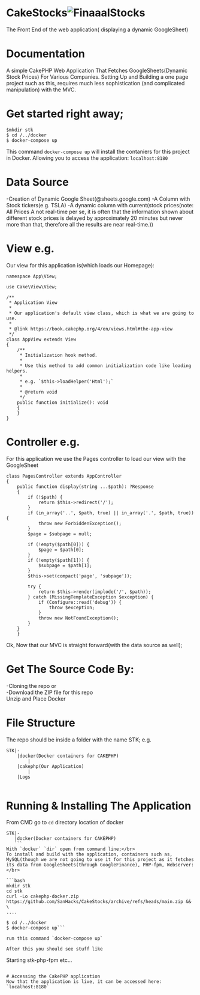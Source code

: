 
# CakeStocks![FinaaalStocks](https://user-images.githubusercontent.com/13138647/193402071-0ec198f7-1bfd-4de8-9be2-301b925bd447.PNG)

The Front End of the web application( displaying a dynamic GoogleSheet)
# Documentation 

A simple CakePHP Web Application That Fetches GoogleSheets(Dynamic Stock Prices) For Various Companies. Setting Up and Building a one page project such as this, requires much less sophistication (and complicated manipulation) with the MVC.

# Get started right away; 
```
$mkdir stk
$ cd /../docker
$ docker-compose up
```
This command `docker-compose up` will install the contaniers for this project in Docker.
Allowing you to access the application: `localhost:8180` 


# Data Source

-Creation of Dynamic Google Sheet(@sheets.google.com)
-A Column with Stock tickers(e.g. TSLA)
-A dynamic column with current(stock prices(note: All Prices A not real-time per se, it is often that the information shown about different stock prices is delayed by approximately 20 minutes but never more than that, therefore all the results are near real-time.))

# View e.g.
Our view for this application is(which loads our Homepage):
```
namespace App\View;

use Cake\View\View;

/**
 * Application View
 *
 * Our application's default view class, which is what we are going to use.
 *
 * @link https://book.cakephp.org/4/en/views.html#the-app-view
 */
class AppView extends View
{
    /**
     * Initialization hook method.
     *
     * Use this method to add common initialization code like loading helpers.
     *
     * e.g. `$this->loadHelper('Html');`
     *
     * @return void
     */
    public function initialize(): void
    {
    }
}

```
# Controller e.g.
For this application we use the Pages controller to load our view with the GoogleSheet

```
class PagesController extends AppController
{
    public function display(string ...$path): ?Response
    {
        if (!$path) {
            return $this->redirect('/');
        }
        if (in_array('..', $path, true) || in_array('.', $path, true)) {
            throw new ForbiddenException();
        }
        $page = $subpage = null;

        if (!empty($path[0])) {
            $page = $path[0];
        }
        if (!empty($path[1])) {
            $subpage = $path[1];
        }
        $this->set(compact('page', 'subpage'));

        try {
            return $this->render(implode('/', $path));
        } catch (MissingTemplateException $exception) {
            if (Configure::read('debug')) {
                throw $exception;
            }
            throw new NotFoundException();
        }
    }
	}
```

Ok, Now that our MVC is straight forward(with the data source as well); </br>

# Get The Source Code By:

-Cloning the repo or</br>
-Download the ZIP file for this repo</br>
Unzip and Place Docker </br>

# File Structure

The repo should be inside a folder with the name STK;
e.g.
```
STK|-
	|docker(Docker containers for CAKEPHP)
		|
	|cakephp(Our Application)
		|
	|Logs
	
```
# Running & Installing The Application
 From CMD go to `cd` directory location of docker  
 ```
 STK|-
	|docker(Docker containers for CAKEPHP)
	```
With `docker` `dir` open from command line;</br>
To install and build with the application, containers such as, MySQL(though we are not going to use it for this project as it fetches its data from GoogleSheets(through GoogleFinance), PHP-fpm, Webserver:</br>

```bash
mkdir stk
cd stk
curl -Lo cakephp-docker.zip https://github.com/SanHacks/CakeStocks/archive/refs/heads/main.zip && \
....
```
```
$ cd /../docker
$ docker-compose up```

run this command `docker-compose up`

After this you should see stuff like

```
Starting stk-php-fpm
etc...
```

# Accessing the CakePHP application
Now that the application is live, it can be accessed here: `localhost:8180` 
	

